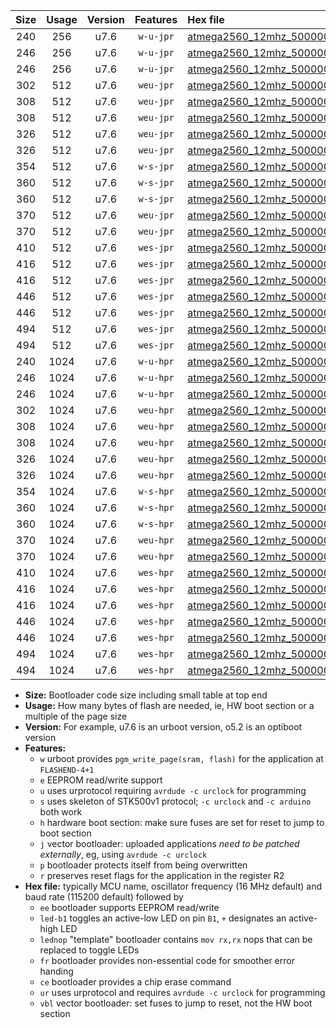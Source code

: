 |Size|Usage|Version|Features|Hex file|
|:-:|:-:|:-:|:-:|:--|
|240|256|u7.6|`w-u-jpr`|[atmega2560_12mhz_500000bps_ur_vbl.hex](https://raw.githubusercontent.com/stefanrueger/urboot/main/bootloaders/atmega2560/fcpu_12mhz/500000_bps/atmega2560_12mhz_500000bps_ur_vbl.hex)|
|246|256|u7.6|`w-u-jpr`|[atmega2560_12mhz_500000bps_led+b7_ur_vbl.hex](https://raw.githubusercontent.com/stefanrueger/urboot/main/bootloaders/atmega2560/fcpu_12mhz/500000_bps/atmega2560_12mhz_500000bps_led+b7_ur_vbl.hex)|
|246|256|u7.6|`w-u-jpr`|[atmega2560_12mhz_500000bps_lednop_ur_vbl.hex](https://raw.githubusercontent.com/stefanrueger/urboot/main/bootloaders/atmega2560/fcpu_12mhz/500000_bps/atmega2560_12mhz_500000bps_lednop_ur_vbl.hex)|
|302|512|u7.6|`weu-jpr`|[atmega2560_12mhz_500000bps_ee_ur_vbl.hex](https://raw.githubusercontent.com/stefanrueger/urboot/main/bootloaders/atmega2560/fcpu_12mhz/500000_bps/atmega2560_12mhz_500000bps_ee_ur_vbl.hex)|
|308|512|u7.6|`weu-jpr`|[atmega2560_12mhz_500000bps_ee_led+b7_ur_vbl.hex](https://raw.githubusercontent.com/stefanrueger/urboot/main/bootloaders/atmega2560/fcpu_12mhz/500000_bps/atmega2560_12mhz_500000bps_ee_led+b7_ur_vbl.hex)|
|308|512|u7.6|`weu-jpr`|[atmega2560_12mhz_500000bps_ee_lednop_ur_vbl.hex](https://raw.githubusercontent.com/stefanrueger/urboot/main/bootloaders/atmega2560/fcpu_12mhz/500000_bps/atmega2560_12mhz_500000bps_ee_lednop_ur_vbl.hex)|
|326|512|u7.6|`weu-jpr`|[atmega2560_12mhz_500000bps_ee_led+b7_fr_ur_vbl.hex](https://raw.githubusercontent.com/stefanrueger/urboot/main/bootloaders/atmega2560/fcpu_12mhz/500000_bps/atmega2560_12mhz_500000bps_ee_led+b7_fr_ur_vbl.hex)|
|326|512|u7.6|`weu-jpr`|[atmega2560_12mhz_500000bps_ee_lednop_fr_ur_vbl.hex](https://raw.githubusercontent.com/stefanrueger/urboot/main/bootloaders/atmega2560/fcpu_12mhz/500000_bps/atmega2560_12mhz_500000bps_ee_lednop_fr_ur_vbl.hex)|
|354|512|u7.6|`w-s-jpr`|[atmega2560_12mhz_500000bps_vbl.hex](https://raw.githubusercontent.com/stefanrueger/urboot/main/bootloaders/atmega2560/fcpu_12mhz/500000_bps/atmega2560_12mhz_500000bps_vbl.hex)|
|360|512|u7.6|`w-s-jpr`|[atmega2560_12mhz_500000bps_led+b7_vbl.hex](https://raw.githubusercontent.com/stefanrueger/urboot/main/bootloaders/atmega2560/fcpu_12mhz/500000_bps/atmega2560_12mhz_500000bps_led+b7_vbl.hex)|
|360|512|u7.6|`w-s-jpr`|[atmega2560_12mhz_500000bps_lednop_vbl.hex](https://raw.githubusercontent.com/stefanrueger/urboot/main/bootloaders/atmega2560/fcpu_12mhz/500000_bps/atmega2560_12mhz_500000bps_lednop_vbl.hex)|
|370|512|u7.6|`weu-jpr`|[atmega2560_12mhz_500000bps_ee_led+b7_fr_ce_ur_vbl.hex](https://raw.githubusercontent.com/stefanrueger/urboot/main/bootloaders/atmega2560/fcpu_12mhz/500000_bps/atmega2560_12mhz_500000bps_ee_led+b7_fr_ce_ur_vbl.hex)|
|370|512|u7.6|`weu-jpr`|[atmega2560_12mhz_500000bps_ee_lednop_fr_ce_ur_vbl.hex](https://raw.githubusercontent.com/stefanrueger/urboot/main/bootloaders/atmega2560/fcpu_12mhz/500000_bps/atmega2560_12mhz_500000bps_ee_lednop_fr_ce_ur_vbl.hex)|
|410|512|u7.6|`wes-jpr`|[atmega2560_12mhz_500000bps_ee_vbl.hex](https://raw.githubusercontent.com/stefanrueger/urboot/main/bootloaders/atmega2560/fcpu_12mhz/500000_bps/atmega2560_12mhz_500000bps_ee_vbl.hex)|
|416|512|u7.6|`wes-jpr`|[atmega2560_12mhz_500000bps_ee_led+b7_vbl.hex](https://raw.githubusercontent.com/stefanrueger/urboot/main/bootloaders/atmega2560/fcpu_12mhz/500000_bps/atmega2560_12mhz_500000bps_ee_led+b7_vbl.hex)|
|416|512|u7.6|`wes-jpr`|[atmega2560_12mhz_500000bps_ee_lednop_vbl.hex](https://raw.githubusercontent.com/stefanrueger/urboot/main/bootloaders/atmega2560/fcpu_12mhz/500000_bps/atmega2560_12mhz_500000bps_ee_lednop_vbl.hex)|
|446|512|u7.6|`wes-jpr`|[atmega2560_12mhz_500000bps_ee_led+b7_fr_vbl.hex](https://raw.githubusercontent.com/stefanrueger/urboot/main/bootloaders/atmega2560/fcpu_12mhz/500000_bps/atmega2560_12mhz_500000bps_ee_led+b7_fr_vbl.hex)|
|446|512|u7.6|`wes-jpr`|[atmega2560_12mhz_500000bps_ee_lednop_fr_vbl.hex](https://raw.githubusercontent.com/stefanrueger/urboot/main/bootloaders/atmega2560/fcpu_12mhz/500000_bps/atmega2560_12mhz_500000bps_ee_lednop_fr_vbl.hex)|
|494|512|u7.6|`wes-jpr`|[atmega2560_12mhz_500000bps_ee_led+b7_fr_ce_vbl.hex](https://raw.githubusercontent.com/stefanrueger/urboot/main/bootloaders/atmega2560/fcpu_12mhz/500000_bps/atmega2560_12mhz_500000bps_ee_led+b7_fr_ce_vbl.hex)|
|494|512|u7.6|`wes-jpr`|[atmega2560_12mhz_500000bps_ee_lednop_fr_ce_vbl.hex](https://raw.githubusercontent.com/stefanrueger/urboot/main/bootloaders/atmega2560/fcpu_12mhz/500000_bps/atmega2560_12mhz_500000bps_ee_lednop_fr_ce_vbl.hex)|
|240|1024|u7.6|`w-u-hpr`|[atmega2560_12mhz_500000bps_ur.hex](https://raw.githubusercontent.com/stefanrueger/urboot/main/bootloaders/atmega2560/fcpu_12mhz/500000_bps/atmega2560_12mhz_500000bps_ur.hex)|
|246|1024|u7.6|`w-u-hpr`|[atmega2560_12mhz_500000bps_led+b7_ur.hex](https://raw.githubusercontent.com/stefanrueger/urboot/main/bootloaders/atmega2560/fcpu_12mhz/500000_bps/atmega2560_12mhz_500000bps_led+b7_ur.hex)|
|246|1024|u7.6|`w-u-hpr`|[atmega2560_12mhz_500000bps_lednop_ur.hex](https://raw.githubusercontent.com/stefanrueger/urboot/main/bootloaders/atmega2560/fcpu_12mhz/500000_bps/atmega2560_12mhz_500000bps_lednop_ur.hex)|
|302|1024|u7.6|`weu-hpr`|[atmega2560_12mhz_500000bps_ee_ur.hex](https://raw.githubusercontent.com/stefanrueger/urboot/main/bootloaders/atmega2560/fcpu_12mhz/500000_bps/atmega2560_12mhz_500000bps_ee_ur.hex)|
|308|1024|u7.6|`weu-hpr`|[atmega2560_12mhz_500000bps_ee_led+b7_ur.hex](https://raw.githubusercontent.com/stefanrueger/urboot/main/bootloaders/atmega2560/fcpu_12mhz/500000_bps/atmega2560_12mhz_500000bps_ee_led+b7_ur.hex)|
|308|1024|u7.6|`weu-hpr`|[atmega2560_12mhz_500000bps_ee_lednop_ur.hex](https://raw.githubusercontent.com/stefanrueger/urboot/main/bootloaders/atmega2560/fcpu_12mhz/500000_bps/atmega2560_12mhz_500000bps_ee_lednop_ur.hex)|
|326|1024|u7.6|`weu-hpr`|[atmega2560_12mhz_500000bps_ee_led+b7_fr_ur.hex](https://raw.githubusercontent.com/stefanrueger/urboot/main/bootloaders/atmega2560/fcpu_12mhz/500000_bps/atmega2560_12mhz_500000bps_ee_led+b7_fr_ur.hex)|
|326|1024|u7.6|`weu-hpr`|[atmega2560_12mhz_500000bps_ee_lednop_fr_ur.hex](https://raw.githubusercontent.com/stefanrueger/urboot/main/bootloaders/atmega2560/fcpu_12mhz/500000_bps/atmega2560_12mhz_500000bps_ee_lednop_fr_ur.hex)|
|354|1024|u7.6|`w-s-hpr`|[atmega2560_12mhz_500000bps.hex](https://raw.githubusercontent.com/stefanrueger/urboot/main/bootloaders/atmega2560/fcpu_12mhz/500000_bps/atmega2560_12mhz_500000bps.hex)|
|360|1024|u7.6|`w-s-hpr`|[atmega2560_12mhz_500000bps_led+b7.hex](https://raw.githubusercontent.com/stefanrueger/urboot/main/bootloaders/atmega2560/fcpu_12mhz/500000_bps/atmega2560_12mhz_500000bps_led+b7.hex)|
|360|1024|u7.6|`w-s-hpr`|[atmega2560_12mhz_500000bps_lednop.hex](https://raw.githubusercontent.com/stefanrueger/urboot/main/bootloaders/atmega2560/fcpu_12mhz/500000_bps/atmega2560_12mhz_500000bps_lednop.hex)|
|370|1024|u7.6|`weu-hpr`|[atmega2560_12mhz_500000bps_ee_led+b7_fr_ce_ur.hex](https://raw.githubusercontent.com/stefanrueger/urboot/main/bootloaders/atmega2560/fcpu_12mhz/500000_bps/atmega2560_12mhz_500000bps_ee_led+b7_fr_ce_ur.hex)|
|370|1024|u7.6|`weu-hpr`|[atmega2560_12mhz_500000bps_ee_lednop_fr_ce_ur.hex](https://raw.githubusercontent.com/stefanrueger/urboot/main/bootloaders/atmega2560/fcpu_12mhz/500000_bps/atmega2560_12mhz_500000bps_ee_lednop_fr_ce_ur.hex)|
|410|1024|u7.6|`wes-hpr`|[atmega2560_12mhz_500000bps_ee.hex](https://raw.githubusercontent.com/stefanrueger/urboot/main/bootloaders/atmega2560/fcpu_12mhz/500000_bps/atmega2560_12mhz_500000bps_ee.hex)|
|416|1024|u7.6|`wes-hpr`|[atmega2560_12mhz_500000bps_ee_led+b7.hex](https://raw.githubusercontent.com/stefanrueger/urboot/main/bootloaders/atmega2560/fcpu_12mhz/500000_bps/atmega2560_12mhz_500000bps_ee_led+b7.hex)|
|416|1024|u7.6|`wes-hpr`|[atmega2560_12mhz_500000bps_ee_lednop.hex](https://raw.githubusercontent.com/stefanrueger/urboot/main/bootloaders/atmega2560/fcpu_12mhz/500000_bps/atmega2560_12mhz_500000bps_ee_lednop.hex)|
|446|1024|u7.6|`wes-hpr`|[atmega2560_12mhz_500000bps_ee_led+b7_fr.hex](https://raw.githubusercontent.com/stefanrueger/urboot/main/bootloaders/atmega2560/fcpu_12mhz/500000_bps/atmega2560_12mhz_500000bps_ee_led+b7_fr.hex)|
|446|1024|u7.6|`wes-hpr`|[atmega2560_12mhz_500000bps_ee_lednop_fr.hex](https://raw.githubusercontent.com/stefanrueger/urboot/main/bootloaders/atmega2560/fcpu_12mhz/500000_bps/atmega2560_12mhz_500000bps_ee_lednop_fr.hex)|
|494|1024|u7.6|`wes-hpr`|[atmega2560_12mhz_500000bps_ee_led+b7_fr_ce.hex](https://raw.githubusercontent.com/stefanrueger/urboot/main/bootloaders/atmega2560/fcpu_12mhz/500000_bps/atmega2560_12mhz_500000bps_ee_led+b7_fr_ce.hex)|
|494|1024|u7.6|`wes-hpr`|[atmega2560_12mhz_500000bps_ee_lednop_fr_ce.hex](https://raw.githubusercontent.com/stefanrueger/urboot/main/bootloaders/atmega2560/fcpu_12mhz/500000_bps/atmega2560_12mhz_500000bps_ee_lednop_fr_ce.hex)|

- **Size:** Bootloader code size including small table at top end
- **Usage:** How many bytes of flash are needed, ie, HW boot section or a multiple of the page size
- **Version:** For example, u7.6 is an urboot version, o5.2 is an optiboot version
- **Features:**
  + `w` urboot provides `pgm_write_page(sram, flash)` for the application at `FLASHEND-4+1`
  + `e` EEPROM read/write support
  + `u` uses urprotocol requiring `avrdude -c urclock` for programming
  + `s` uses skeleton of STK500v1 protocol; `-c urclock` and `-c arduino` both work
  + `h` hardware boot section: make sure fuses are set for reset to jump to boot section
  + `j` vector bootloader: uploaded applications *need to be patched externally*, eg, using `avrdude -c urclock`
  + `p` bootloader protects itself from being overwritten
  + `r` preserves reset flags for the application in the register R2
- **Hex file:** typically MCU name, oscillator frequency (16 MHz default) and baud rate (115200 default) followed by
  + `ee` bootloader supports EEPROM read/write
  + `led-b1` toggles an active-low LED on pin `B1`, `+` designates an active-high LED
  + `lednop` "template" bootloader contains `mov rx,rx` nops that can be replaced to toggle LEDs
  + `fr` bootloader provides non-essential code for smoother error handing
  + `ce` bootloader provides a chip erase command
  + `ur` uses urprotocol and requires `avrdude -c urclock` for programming
  + `vbl` vector bootloader: set fuses to jump to reset, not the HW boot section
